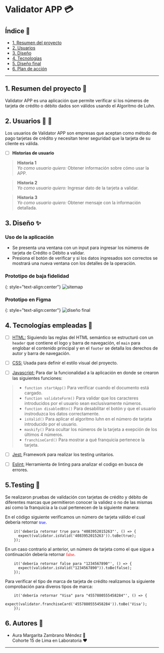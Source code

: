# Validator APP :credit_card:

## Índice :page_facing_up:

- [1. Resumen del proyecto](#1-resumen-del-proyecto)
- [2. Usuarios](#2-usuarios)
- [3. Diseño](#3-diseño)
- [4. Tecnologias](#4-tecnologias-empleadas)
- [5. Diseño final](#5-diseño-final)
- [6. Plan de acción](#6-plan-de-accion)

---

## 1. Resumen del proyecto :pencil:

Validator APP es una aplicación que permite verificar si los números de tarjeta de crédito o débito dados son válidos usando el Algoritmo de Luhn.

## 2. Usuarios :woman: :man:

Los usuarios de Validator APP son empresas que aceptan como método de pago tarjetas de crédito y necesitan tener seguridad que la tarjeta de su cliente es válida.

- [ ] **Historias de usuario**

> **Historia 1**  
*Yo como usuario quiero:* Obtener información sobre cómo usar la APP.

> **Historia 2**  
*Yo como usuario quiero:* Ingresar dato de la tarjeta a validar.

> **Historia 3**  
*Yo como usuario quiero:* Obtener mensaje con la información detallada.

## 3. Diseño :sparkles:
### Uso de la aplicación  
- Se presenta una ventana con un input para ingresar los números de tarjeta de Crédito o Débito a validar.
- Presiona el botón de verificar y si los datos ingresados son correctos se mostrará una nueva ventana con los detalles de la operación.

### Prototipo de baja fidelidad
{: style="text-align:center"}
![sitemap](https://i.postimg.cc/N0vXRDWR/sitemap.png)

### Prototipo en Figma
{: style="text-align:center"}
![diseño final](https://i.postimg.cc/vmnpNYqp/Frame-1.png)


## 4. Tecnologías empleadas :hammer:

- [ ] [HTML:](https://developer.mozilla.org/es/docs/Web/HTML) Siguiendo las reglas del HTML semántico se estructuró con un `header` que contiene el logo y barra de navegación, el `main` para englobar el contenido principal y en el `footer` se detalla los derechos de autor y barra de navegación.

- [ ] [CSS:](https://developer.mozilla.org/es/docs/Web/CSS) Usada para definir el estilo visual del proyecto.

- [ ] [Javascript:](https://developer.mozilla.org/es/docs/Web/JavaScript) Para dar la funcionalidad a la aplicación en donde se crearon las siguientes funciones:

> - `function startApp()` Para verificar cuando el documento está cargado.
> - `function validateForm()` Para validar que los caracteres introducidos por el usuario sean exclusivamente números.
> - `function disabledBtn()` Para desabilitar el botón y que el usuario instroduzca los datos correctamente.
> - `isValid()` Para aplicar el algoritmo luhn en el número de tarjeta introducido por el usuario.
> - `maskify()` Para ocultar los números de la tarjeta a exepción de los últimos 4 números.
> - `franchiseCard()` Para mostrar a qué franquicia pertenece la tarjeta.


- [ ]  [Jest:](https://jestjs.io/docs/es-ES/getting-started) Framework para realizar los testing unitarios.

- [ ]  [Eslint:](https://jestjs.io/docs/es-ES/getting-started) Herramienta de linting para analizar el codigo en busca de errores.

## 5.Testing :wrench:
Se realizaron pruebas de validación con tarjetas de crédito y débito de diferentes marcas que permitieron conocer la validez o no de las mismas así como la franquicia a la cual pertenecen de la siguiente manera:

En el código siguiente verificamos un número de tarjeta válido el cual debería retornar <span style='color:blue; font-family:Cambria' >true</span>.
~~~
    it('debería retornar true para "4083952015263"', () => {
      expect(validator.isValid('4083952015263')).toBe(true);
    });
~~~
En un caso contrario al anterior, un número de tarjeta como el que sigue a continuación debería retornar <span style='color:red; font-family:Cambria'>false</span>.
~~~
    it('debería retornar false para "1234567890"', () => {
      expect(validator.isValid("1234567890")).toBe(false);
    });
~~~
Para verificar el tipo de marca de tarjeta de crédito realizamos la siguiente comprobación para diveros tipos de marca:
~~~
    it('debería retornar "Visa" para "4557880555458284"', () => {
      expect(validator.franchiseCard('4557880555458284')).toBe('Visa');
    });
~~~

## 6. Autores :information_desk_person:
- Aura Margarita Zambrano Méndez :information_desk_person:  
Cohorte 15 de Lima en Laboratoria :hearts:
---
